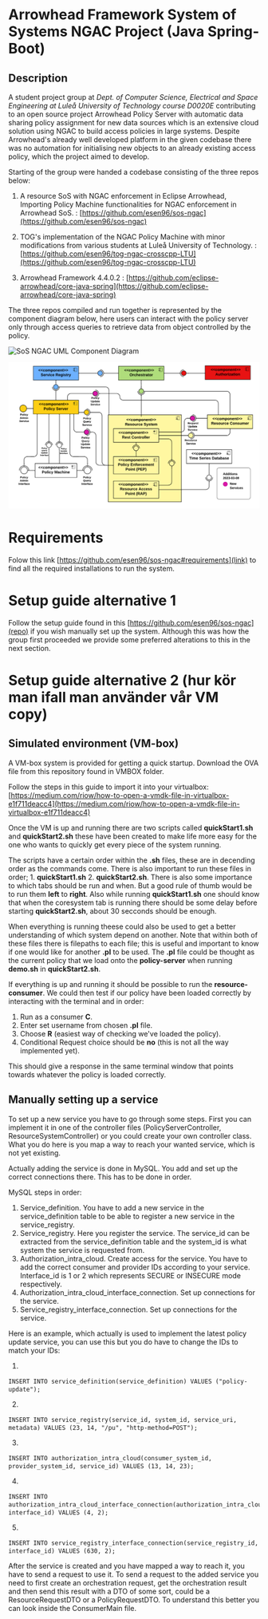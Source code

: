 # Arrowhead Framework System of Systems NGAC Project (Java Spring-Boot)

## Description
A student project group at *Dept. of Computer Science, Electrical and Space Engineering at Luleå University of Technology course D0020E* contributing to an open source project Arrowhead Policy Server with automatic data sharing policy assignment for new data sources which is an extensive cloud solution using NGAC to build access policies in large systems. Despite Arrowhead's already well developed platform in the given codebase there was no automation for initialising new objects to an already existing access policy, which the project aimed to develop.

Starting of the group were handed a codebase consisting of the three repos below:

1) A resource SoS with NGAC enforcement in Eclipse Arrowhead, Importing Policy Machine functionalities for NGAC enforcement in Arrowhead SoS. : [https://github.com/esen96/sos-ngac](https://github.com/esen96/sos-ngac) 


2) TOG's implementation of the NGAC Policy Machine with minor modifications from various students at Luleå University of Technology. : [https://github.com/esen96/tog-ngac-crosscpp-LTU](https://github.com/esen96/tog-ngac-crosscpp-LTU)


3) Arrowhead Framework 4.4.0.2 : [https://github.com/eclipse-arrowhead/core-java-spring](https://github.com/eclipse-arrowhead/core-java-spring)

The three repos compiled and run together is represented by the component diagram below, here users can interact with the policy server only through access queries to retrieve data from object controlled by the policy.

![SoS NGAC UML Component Diagram](doc/Component1.png?raw=true "SoS NGAC UML Component Diagram")


![SoS NGAC UML Component Diagram](doc/UpdatedComponentDiagram.png?raw=true "SoS NGAC UML Updated Component Diagram")

# Requirements

Folow this link [https://github.com/esen96/sos-ngac#requirements](link) to find all the required installations to run the system.

# Setup guide alternative 1

Follow the setup guide found in this [https://github.com/esen96/sos-ngac](repo) if you wish manually set up the system. Although this was how the group first proceeded we provide some preferred alterations to this in the next section.

# Setup guide alternative 2 (hur kör man ifall man använder vår VM copy)

## Simulated environment (VM-box) 
A VM-box system is provided for getting a quick startup. Download the OVA file from this repository found in VMBOX folder.

Follow the steps in this guide to import it into your virtualbox: [https://medium.com/riow/how-to-open-a-vmdk-file-in-virtualbox-e1f711deacc4](https://medium.com/riow/how-to-open-a-vmdk-file-in-virtualbox-e1f711deacc4)

Once the VM is up and running there are two scripts called **quickStart1.sh** and **quickStart2.sh** these have been created to make life more easy for the one who wants to quickly get every piece of the system running. 

The scripts have a certain order within the **.sh** files, these are in decending order as the commands come. There is also important to run these files in order; 1. **quickStart1.sh** 2. **quickStart2.sh**. There is also some importance to which tabs should be run and when. But a good rule of thumb would be to run them **left** to **right**. Also while running **quickStart1.sh** one should know that when the coresystem tab is running there should be some delay before starting **quickStart2.sh**, about 30 secconds should be enough. 

When everything is running theese could also be used to get a better understanding of which system depend on another. Note that within both of these files there is filepaths to each file; this is useful and important to know if one would like for another **.pl** to be used. The **.pl** file could be thought as the current policy that we load onto the **policy-server** when running **demo.sh** in **quickStart2.sh**. 

If everything is up and running it should be possible to run the **resource-consumer**. We could then test if our policy have been loaded correctly by interacting with the terminal and in order: 

1. Run as a consumer **C**. 
2. Enter set username from chosen **.pl** file. 
3. Choose **R** (easiest way of checking we've loaded the policy). 
4. Conditional Request choice should be **no** (this is not all the way implemented yet). 

This should give a response in the same terminal window that points towards whatever the policy is loaded correctly. 

## Manually setting up a service

To set up a new service you have to go through some steps.
First you can implement it in one of the controller files (PolicyServerController, ResourceSystemController) or you could create your own controller class. What you do here is you map a way to reach your wanted service, which is not yet existing.

Actually adding the service is done in MySQL. You add and set up the correct connections there. This has to be done in order. 

MySQL steps in order:
1) Service_definition. You have to add a new service in the service_definition table to be able to register a new service in the service_registry.
2) Service_registry. Here you register the service. The service_id can be extracted from the service_definition table and the system_id is what system the service is requested from.
3) Authorization_intra_cloud. Create access for the service. You have to add the correct consumer and provider IDs according to your service. Interface_id is 1 or 2 which represents SECURE or INSECURE mode respectively.
4) Authorization_intra_cloud_interface_connection. Set up connections for the service.
5) Service_registry_interface_connection. Set up connections for the service.

Here is an example, which actually is used to implement the latest policy update service, you can use this but you do have to change the IDs to match your IDs:

1)
```
INSERT INTO service_definition(service_definition) VALUES ("policy-update");
```
2)
```
INSERT INTO service_registry(service_id, system_id, service_uri, metadata) VALUES (23, 14, "/pu", "http-method=POST");
```
3)
```
INSERT INTO authorization_intra_cloud(consumer_system_id, provider_system_id, service_id) VALUES (13, 14, 23);
```
4)
```
INSERT INTO authorization_intra_cloud_interface_connection(authorization_intra_cloud_id, interface_id) VALUES (4, 2);
```
5)
```
INSERT INTO service_registry_interface_connection(service_registry_id, interface_id) VALUES (630, 2);
```


After the service is created and you have mapped a way to reach it, you have to send a request to use it.
To send a request to the added service you need to first create an orchestration request, get the orchestration result and then send this result with a DTO of some sort, could be a ResourceRequestDTO or a PolicyRequestDTO. To understand this better you can look inside the ConsumerMain file. 


